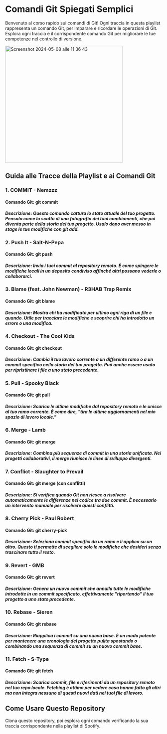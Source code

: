 # Comandi Git Spiegati Semplici
Benvenuto al corso rapido sui comandi di Git! Ogni traccia in questa playlist rappresenta un comando Git, per imparare e ricordare le operazioni di Git. Esplora ogni traccia e il corrispondente comando Git per migliorare le tue competenze nel controllo di versione.

<img width="376" alt="Screenshot 2024-05-08 alle 11 36 43" src="https://github.com/DottorLone/git-crash-course/assets/65162895/066e08cd-166f-4b4d-a57b-988d5aa37309">

## Guida alle Tracce della Playlist e ai Comandi Git
### 1. COMMIT - Nemzzz
#### Comando Git: git commit
##### Descrizione: Questo comando cattura lo stato attuale del tuo progetto. Pensalo come lo scatto di una fotografia dei tuoi cambiamenti, che poi diventa parte della storia del tuo progetto. Usalo dopo aver messo in stage le tue modifiche con git add.
### 2. Push It - Salt-N-Pepa
#### Comando Git: git push
##### Descrizione: Invia i tuoi commit al repository remoto. È come spingere le modifiche locali in un deposito condiviso affinché altri possano vederle o collaborarci.
### 3. Blame (feat. John Newman) - R3HAB Trap Remix
#### Comando Git: git blame
##### Descrizione: Mostra chi ha modificato per ultimo ogni riga di un file e quando. Utile per tracciare le modifiche e scoprire chi ha introdotto un errore o una modifica.
### 4. Checkout - The Cool Kids
#### Comando Git: git checkout
##### Descrizione: Cambia il tuo lavoro corrente a un differente ramo o a un commit specifico nella storia del tuo progetto. Può anche essere usato per ripristinare i file a uno stato precedente.
### 5. Pull - Spooky Black
#### Comando Git: git pull
##### Descrizione: Scarica le ultime modifiche dal repository remoto e le unisce al tuo ramo corrente. È come dire, "tira le ultime aggiornamenti nel mio spazio di lavoro locale."
### 6. Merge - Lamb
#### Comando Git: git merge
##### Descrizione: Combina più sequenze di commit in una storia unificata. Nei progetti collaborativi, il merge riunisce le linee di sviluppo divergenti.
### 7. Conflict - Slaughter to Prevail
#### Comando Git: git merge (con conflitti)
##### Descrizione: Si verifica quando Git non riesce a risolvere automaticamente le differenze nel codice tra due commit. È necessario un intervento manuale per risolvere questi conflitti.
### 8. Cherry Pick - Paul Robert
#### Comando Git: git cherry-pick
##### Descrizione: Seleziona commit specifici da un ramo e li applica su un altro. Questo ti permette di scegliere solo le modifiche che desideri senza trascinare tutto il resto.
### 9. Revert - GMB
#### Comando Git: git revert
##### Descrizione: Genera un nuovo commit che annulla tutte le modifiche introdotte in un commit specificato, effettivamente "riportando" il tuo progetto a uno stato precedente.
### 10. Rebase - Sieren
#### Comando Git: git rebase
##### Descrizione: Riapplica i commit su una nuova base. È un modo potente per mantenere una cronologia del progetto pulita spostando o combinando una sequenza di commit su un nuovo commit base.
### 11. Fetch - S-Type
#### Comando Git: git fetch
##### Descrizione: Scarica commit, file e riferimenti da un repository remoto nel tuo repo locale. Fetching è ottimo per vedere cosa hanno fatto gli altri ma non integra nessuno di questi nuovi dati nei tuoi file di lavoro.

## Come Usare Questo Repository

Clona questo repository, poi esplora ogni comando verificando la sua traccia corrispondente nella playlist di Spotify.
